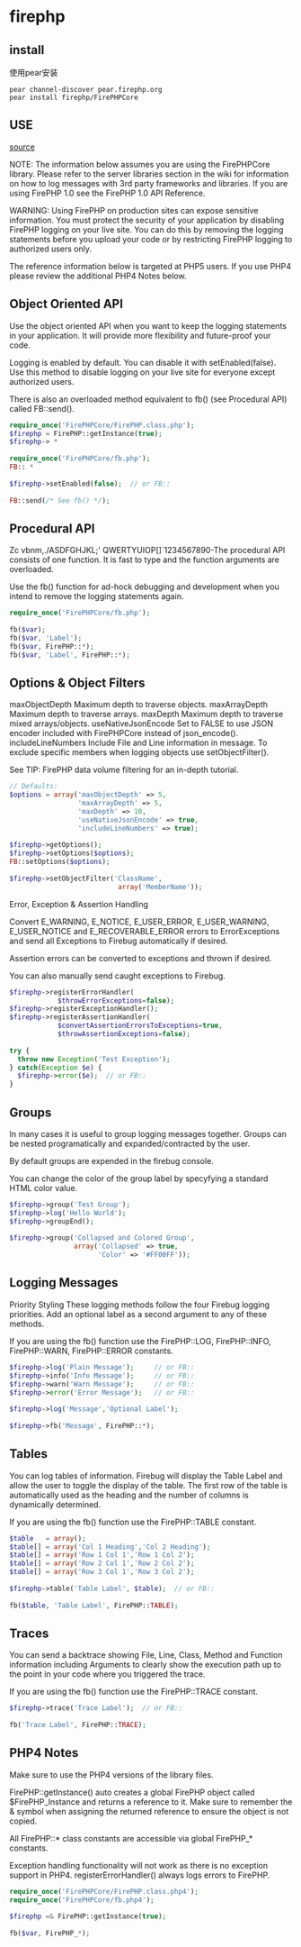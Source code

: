 # firephp


## install

使用pear安装

    pear channel-discover pear.firephp.org
    pear install firephp/FirePHPCore

## USE

[source](http://www.firephp.org/HQ/Use.htm)

NOTE: The information below assumes you are using the FirePHPCore library. Please refer to the server libraries section in the wiki for information on how to log messages with 3rd party frameworks and libraries. If you are using FirePHP 1.0 see the FirePHP 1.0 API Reference.

WARNING: Using FirePHP on production sites can expose sensitive information. You must protect the security of your application by disabling FirePHP logging on your live site. You can do this by removing the logging statements before you upload your code or by restricting FirePHP logging to authorized users only.

The reference information below is targeted at PHP5 users. If you use PHP4 please review the additional PHP4 Notes below.

## Object Oriented API

Use the object oriented API when you want to keep the logging statements in your application. It will provide more flexibility and future-proof your code.

Logging is enabled by default. You can disable it with setEnabled(false). Use this method to disable logging on your live site for everyone except authorized users.

There is also an overloaded method equivalent to fb() (see Procedural API) called FB::send().

```php
require_once('FirePHPCore/FirePHP.class.php');
$firephp = FirePHP::getInstance(true);
$firephp-> *
 
require_once('FirePHPCore/fb.php');
FB:: *
 
$firephp->setEnabled(false);  // or FB::
 
FB::send(/* See fb() */);
```

## Procedural API
  
Zc vbnm,./ASDFGHJKL;'
    QWERTYUIOP[]\`1234567890-The procedural API consists of one function. It is fast to type and the function arguments are overloaded.

Use the fb() function for ad-hock debugging and development when you intend to remove the logging statements again.

```php
require_once('FirePHPCore/fb.php');
 
fb($var);
fb($var, 'Label');
fb($var, FirePHP::*);
fb($var, 'Label', FirePHP::*);
```

## Options & Object Filters


maxObjectDepth  Maximum depth to traverse objects.
maxArrayDepth   Maximum depth to traverse arrays.
maxDepth    Maximum depth to traverse mixed arrays/objects.
useNativeJsonEncode Set to FALSE to use JSON encoder included with FirePHPCore instead of json_encode().
includeLineNumbers  Include File and Line information in message.
To exclude specific members when logging objects use setObjectFilter().

See TIP: FirePHP data volume filtering for an in-depth tutorial.

```php
// Defaults:
$options = array('maxObjectDepth' => 5,
                 'maxArrayDepth' => 5,
                 'maxDepth' => 10,
                 'useNativeJsonEncode' => true,
                 'includeLineNumbers' => true);
 
$firephp->getOptions();
$firephp->setOptions($options);
FB::setOptions($options);
 
$firephp->setObjectFilter('ClassName',
                           array('MemberName'));
```

Error, Exception & Assertion Handling

Convert E_WARNING, E_NOTICE, E_USER_ERROR, E_USER_WARNING, E_USER_NOTICE and E_RECOVERABLE_ERROR errors to ErrorExceptions and send all Exceptions to Firebug automatically if desired.

Assertion errors can be converted to exceptions and thrown if desired.

You can also manually send caught exceptions to Firebug.

```php
$firephp->registerErrorHandler(
            $throwErrorExceptions=false);
$firephp->registerExceptionHandler();
$firephp->registerAssertionHandler(
            $convertAssertionErrorsToExceptions=true,
            $throwAssertionExceptions=false);
 
try {
  throw new Exception('Test Exception');
} catch(Exception $e) {
  $firephp->error($e);  // or FB::
}
```

## Groups

In many cases it is useful to group logging messages together. Groups can be nested programatically and expanded/contracted by the user.

By default groups are expended in the firebug console.

You can change the color of the group label by specyfying a standard HTML color value.

```php
$firephp->group('Test Group');
$firephp->log('Hello World');
$firephp->groupEnd();
 
$firephp->group('Collapsed and Colored Group',
                array('Collapsed' => true,
                      'Color' => '#FF00FF'));
```

## Logging Messages

Priority Styling
These logging methods follow the four Firebug logging priorities. Add an optional label as a second argument to any of these methods.

If you are using the fb() function use the FirePHP::LOG, FirePHP::INFO, FirePHP::WARN, FirePHP::ERROR constants.

```php
$firephp->log('Plain Message');     // or FB::
$firephp->info('Info Message');     // or FB::
$firephp->warn('Warn Message');     // or FB::
$firephp->error('Error Message');   // or FB::
 
$firephp->log('Message','Optional Label');
 
$firephp->fb('Message', FirePHP::*);
```

## Tables
You can log tables of information. Firebug will display the Table Label and allow the user to toggle the display of the table. The first row of the table is automatically used as the heading and the number of columns is dynamically determined.

If you are using the fb() function use the FirePHP::TABLE constant.

```php
$table   = array();
$table[] = array('Col 1 Heading','Col 2 Heading');
$table[] = array('Row 1 Col 1','Row 1 Col 2');
$table[] = array('Row 2 Col 1','Row 2 Col 2');
$table[] = array('Row 3 Col 1','Row 3 Col 2');
 
$firephp->table('Table Label', $table);  // or FB::
 
fb($table, 'Table Label', FirePHP::TABLE);
```

## Traces
You can send a backtrace showing File, Line, Class, Method and Function information including Arguments to clearly show the execution path up to the point in your code where you triggered the trace.

If you are using the fb() function use the FirePHP::TRACE constant.

```php
$firephp->trace('Trace Label');  // or FB::
 
fb('Trace Label', FirePHP::TRACE);
```

## PHP4 Notes

Make sure to use the PHP4 versions of the library files.

FirePHP::getInstance() auto creates a global FirePHP object called $FirePHP_Instance and returns a reference to it. Make sure to remember the & symbol when assigning the returned reference to ensure the object is not copied.

All FirePHP::* class constants are accessible via global FirePHP_* constants.

Exception handling functionality will not work as there is no exception support in PHP4. registerErrorHandler() always logs errors to FirePHP.

```php
require_once('FirePHPCore/FirePHP.class.php4');
require_once('FirePHPCore/fb.php4');
 
$firephp =& FirePHP::getInstance(true);
 
fb($var, FirePHP_*);
```
